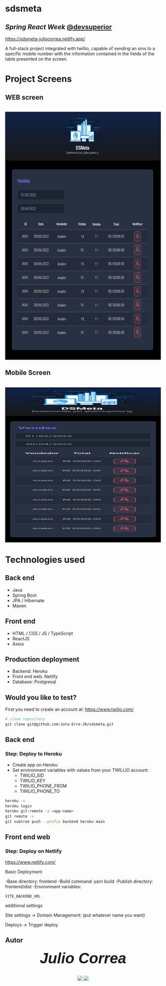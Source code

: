 # sdsmeta

## ***Spring React Week*** [@devsuperior](https://devsuperior.com.br/)

https://sdsmeta-juliocorrea.netlify.app/

<div aling = "jusify">

A full-stack project integrated with twillio, capable of sending an sms to a specific mobile number with the information contained in the fields of the table presented on the screen.
</div>

# Project Screens
## WEB screen
<div style="display: inline_block"><br>
  <img align="center" alt="WEB-SCREEN" height="800" width="1200" src="https://github.com/Jota-Erre-JR/sdsmeta/blob/main/assets/img/sdsmetaweb.svg">
  </div>
  
## Mobile Screen
<div style="display: inline_block"><br>
  <img align="center" alt="WEB-SCREEN" height="500" width="800" src="https://github.com/Jota-Erre-JR/sdsmeta/blob/main/assets/img/sdsmetamobile.svg">
  </div>

# Technologies used
## Back end
- Java
- Spring Boot
- JPA / Hibernate
- Maven
## Front end
- HTML / CSS / JS / TypeScript
- ReactJS
- Axios
## Production deployment
- Backend: Heroku
- Front end web: Netlify
- Database: Postgresql
## Would you like to test?

First you need to create an account at:
https://www.twilio.com/

```bash
# clone repository
git clone git@github.com:Jota-Erre-JR/sdsmeta.git
```

## Back end
### Step: Deploy to Heroku

- Create app on Heroku
- Set environment variables with values from your TWILLIO account:
  - TWILIO_SID
  - TWILIO_KEY
  - TWILIO_PHONE_FROM
  - TWILIO_PHONE_TO

```bash
heroku -v
heroku login
heroku git:remote -a <app-name>
git remote -v
git subtree push --prefix backend heroku main
```

## Front end web
### Step: Deploy on Netlify

https://www.netlify.com/

Basic Deployment

-Base directory: frontend
-Build command: yarn build
-Publish directory: frontend/dist
-Environment variables:

```
VITE_BACKEND_URL
```

additional settings

Site settings -> Domain Management: (put whatever name you want)

Deploys -> Trigger deploy

## Autor

<div align="center">
<font size="100px" face="Arial"><b><i>Julio Correa</b></i></font>
</div> 

##

<div align="center">
<a href = "https://github.com/Jota-Erre-JR" target="_blank"><img src = "https://img.shields.io/badge/GitHub-100000?style=for-the-badge&logo=github&logoColor=white" target="_blank"></a>
<a href = "https://www.linkedin.com/in/julio-cesar-correa" target="_blank"><img src = "https://img.shields.io/badge/LinkedIn-0077B5?style=for-the-badge&logo=linkedin&logoColor=white" target="_blank"></a>
</div>

